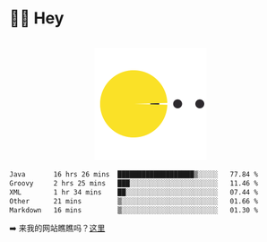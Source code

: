 
# 👋🏻 Hey
<div align="center">
	<br>
	<img src="https://raw.githubusercontent.com/Aniket965/Aniket965/master/pacman.svg?sanitize=true" width="200" height="200">
	<br>
</div>

<!--START_SECTION:waka-->
```text
Java       16 hrs 26 mins  ███████████████████▒░░░░░   77.84 % 
Groovy     2 hrs 25 mins   ███░░░░░░░░░░░░░░░░░░░░░░   11.46 % 
XML        1 hr 34 mins    ██░░░░░░░░░░░░░░░░░░░░░░░   07.44 % 
Other      21 mins         ▒░░░░░░░░░░░░░░░░░░░░░░░░   01.66 % 
Markdown   16 mins         ▒░░░░░░░░░░░░░░░░░░░░░░░░   01.30 % 
```
<!--END_SECTION:waka-->

 ➡️  来我的网站瞧瞧吗？[这里](https://www.shaolongfei.com)
